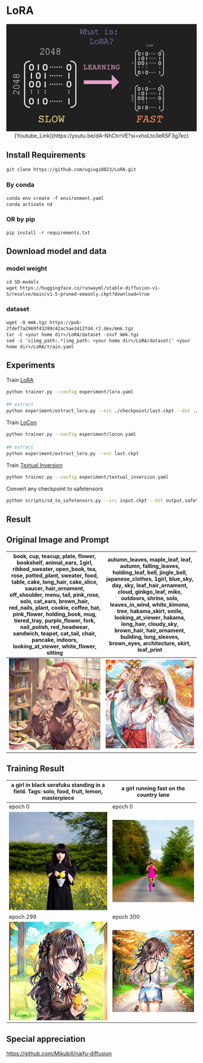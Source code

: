 # LoRA

<p align="center"><img src="./png/lora-model.jpg" alt="model">
[Youtube_Link](https://youtu.be/dA-NhCtrrVE?si=xhoLto3eRSF3g7ec)



## Install Requirements
```
git clone https://github.com/ugiugi0823/LoRA.git
```

### By conda
```
conda env create -f environment.yaml
conda activate nd
```
### OR by pip
```
pip install -r requirements.txt
```


## Download model and data
### model weight
```
cd SD-models
wget https://huggingface.co/runwayml/stable-diffusion-v1-5/resolve/main/v1-5-pruned-emaonly.ckpt?download=true
```
### dataset
```
wget -O mmk.tgz https://pub-2fdef7a2969f43289c42ac5ae3412fd4.r2.dev/mmk.tgz
tar -C <your home dir>/LoRA/dataset -zxvf mmk.tgz
sed -i 's|img_path:.*|img_path: <your home dir>/LoRA/dataset|' <your home dir>/LoRA/train.yaml
```


## Experiments

Train [LoRA](https://arxiv.org/abs/2106.09685)

```bash
python trainer.py --config experiment/lora.yaml

## extract 
python experiment/extract_lora.py --src ./checkpoint/last.ckpt --dst ./lora/last.ckpt
```

Train [LoCon](https://github.com/KohakuBlueleaf/LoCon)

```bash
python trainer.py --config experiment/locon.yaml

## extract 
python experiment/extract_lora.py --src last.ckpt
```

Train [Textual Inversion](https://textual-inversion.github.io)

```bash
python trainer.py --config experiment/textual_inversion.yaml
```

Convert any checkpoint to safetensors
```bash
python scripts/sd_to_safetensors.py --src input.ckpt --dst output.safetensors
```


## Result

## Original Image and Prompt

|book, cup, teacup, plate, flower, bookshelf, animal_ears, 1girl, ribbed_sweater, open_book, tea, rose, potted_plant, sweater, food, table, cake, long_hair, cake_slice, saucer, hair_ornament, off_shoulder, menu, tail, pink_rose, solo, cat_ears, brown_hair, red_nails, plant, cookie, coffee, hat, pink_flower, holding_book, mug, tiered_tray, purple_flower, fork, nail_polish, red_headwear, sandwich, teapot, cat_tail, chair, pancake, indoors, looking_at_viewer, white_flower, sitting|autumn_leaves, maple_leaf, leaf, autumn, falling_leaves, holding_leaf, bell, jingle_bell, japanese_clothes, 1girl, blue_sky, day, sky, leaf_hair_ornament, cloud, ginkgo_leaf, miko, outdoors, shrine, solo, leaves_in_wind, white_kimono, tree, hakama_skirt, smile, looking_at_viewer, hakama, long_hair, cloudy_sky, brown_hair, hair_ornament, building, long_sleeves, brown_eyes, architecture, skirt, leaf_print|
|--|--|
|![lora_ori_1](./png/lora_ori_1.png)|![lora_ori_2](./png/lora_ori_2.png)|

## Training Result

|a girl in black serafuku standing in a field. Tags: solo, food, fruit, lemon, masterpiece|a girl running fast on the country lane|
|--|--|
|epoch 0|epoch 0|
|![lora_ori_1](./png/nd_sample_e0_s17_1.png)|![lora_ori_2](./png/nd_sample_e0_s17_0.png)|
|epoch 299|epoch 300|
|![lora_ori_1](./png/nd_sample_e299_s5100_1.png)|![lora_ori_2](./png/nd_sample_e298_s5083_0.png)|




## Special appreciation
https://github.com/Mikubill/naifu-diffusion



